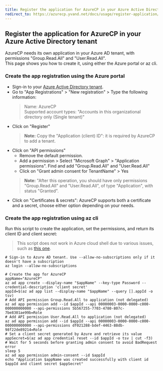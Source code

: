 ```yaml
---
title: Register the application for AzureCP in your Azure Active Directory tenant
redirect_to: https://azurecp.yvand.net/docs/usage/register-application/
---
```


## Register the application for AzureCP in your Azure Active Directory tenant

AzureCP needs its own application in your Azure AD tenant, with permissions "Group.Read.All" and "User.Read.All".  
This page shows you how to create it, using either the Azure portal or az cli.

### Create the app registration using the Azure portal

- Sign-in to your [Azure Active Directory tenant](https://aad.portal.azure.com/).
- Go to "App Registrations" > "New registration" > Type the following information:
    > Name: AzureCP  
    > Supported account types: "Accounts in this organizational directory only (Single tenant)"
- Click on "Register"
    > **Note:** Copy the "Application (client) ID": it is required by AzureCP to add a tenant.
- Click on "API permissions"
    - Remove the default permission.
    - Add a permission > Select "Microsoft Graph" > "Application permissions". Find and add "Group.Read.All" and "User.Read.All"
    - Click on "Grant admin consent for TenantName" > Yes
    > **Note:** "After this operation, you should have only permissions "Group.Read.All" and "User.Read.All", of type "Application", with status "Granted".
- Click on "Certificates & secrets": AzureCP supports both a certificate and a secret, choose either option depending on your needs.

### Create the app registration using az cli

Run this script to create the application, set the permissions, and return its client ID and client secret:

> This script does not work in Azure cloud shell due to various issues, such as [this one](https://github.com/Azure/azure-cli/issues/8912).

```shell
# Sign-in to Azure AD tenant. Use --allow-no-subscriptions only if it doesn't have a subscription
az login --allow-no-subscriptions

# Create the app for AzureCP
appName="AzureCP"
az ad app create --display-name "$appName" --key-type Password --credential-description 'client secret'
appId=$(az ad app list --display-name "$appName" --query [].appId -o tsv)
# Add API permission Group.Read.All to application (not delegated)
az ad app permission add --id $appId --api 00000003-0000-0000-c000-000000000000 --api-permissions 5b567255-7703-4780-807c-7be8301ae99b=Role
# Add API permission User.Read.All to application (not delegated)
az ad app permission add --id $appId --api 00000003-0000-0000-c000-000000000000 --api-permissions df021288-bdef-4463-88db-98f22de89214=Role
# Set a client secret generated by Azure and retrieve its value
appSecret=$(az ad app credential reset --id $appId -o tsv | cut -f3)
# Wait for 5 seconds before granting admin consent to avoid BadRequest error
sleep 5
az ad app permission admin-consent --id $appId
echo "Application $appName was created successfully with client id $appId and client secret $appSecret"
```
